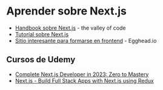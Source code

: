 # Aprender sobre Next.js

- [Handbook sobre Next.js][1] - the valley of code
- [Tutoríal sobre Next.js][2]
- [Sitio interesante para formarse en frontend][3] - Egghead.io

## Cursos de Udemy
- [Complete Next.js Developer in 2023: Zero to Mastery][4]
- [Next.js - Build Full Stack Apps with Next.js using Redux][5]

[1]:	https://thevalleyofcode.com/next/
[2]:	https://masteringnextjs.com/
[3]:	https://egghead.io/user
[4]:	https://www.udemy.com/course/complete-nextjs-developer-zero-to-mastery/learn/lecture/26545448#overview
[5]:	https://www.udemy.com/course/nextjs-build-full-stack-apps-with-nextjs-using-redux/learn/lecture/26248264#overview